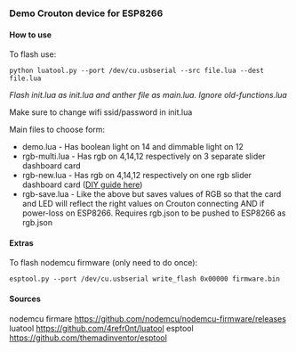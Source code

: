 
### Demo Crouton device for ESP8266


#### How to use

To flash use:

```
python luatool.py --port /dev/cu.usbserial --src file.lua --dest file.lua
```

*Flash init.lua as init.lua and anther file as main.lua. Ignore old-functions.lua*

Make sure to change wifi ssid/password in init.lua

Main files to choose form:

* demo.lua - Has boolean light on 14 and dimmable light on 12
* rgb-multi.lua - Has rgb on 4,14,12 respectively on 3 separate slider dashboard card
* rgb-new.lua - Has rgb on 4,14,12 respectively on one rgb slider dashboard card ([DIY guide here](http://adventureswithedmund.com/post/136520173664/rgb-led-esp8266-with-crouton))
* rgb-save.lua - Like the above but saves values of RGB so that the card and LED will reflect the right values on Crouton connecting AND if power-loss on ESP8266. Requires rgb.json to be pushed to ESP8266 as rgb.json

#### Extras

To flash nodemcu firmware (only need to do once):

```
esptool.py --port /dev/cu.usbserial write_flash 0x00000 firmware.bin
```


#### Sources
nodemcu firmare <https://github.com/nodemcu/nodemcu-firmware/releases>
luatool <https://github.com/4refr0nt/luatool>
esptool <https://github.com/themadinventor/esptool>
